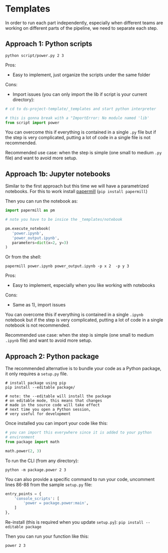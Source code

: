 # Templates

In order to run each part independently, especially when
different teams are working on different parts of the pipeline, we
need to separate each step.


## Approach 1: Python scripts

```shell
python script/power.py 2 3
```

Pros:

* Easy to implement, just organize the scripts under the same folder

Cons:

* Import issues (you can only import the lib if script is your current directory):

```python
# cd to ds-project-template/_templates and start python interpreter

# this is gonna break with a "ImportError: No module named 'lib'
from script import power
```

You can overcome this if everything is contained in a single `.py` file
but if the step is very complicated, putting a lot of code in a single
file is not recommended.

Recommended use case: when the step is simple (one small to medium `.py` file)
and want to avoid more setup.

## Approach 1b: Jupyter notebooks

Similar to the first approach but this time we will have a parametrized notebooks. For this to work install [papermill](https://github.com/nteract/papermill) (`pip install papermill`)

Then you can run the notebook as:

```python
import papermill as pm

# note you have to be insice the _templates/notebook

pm.execute_notebook(
   'power.ipynb',
   'power_output.ipynb',
   parameters=dict(x=2, y=3)
)
```

Or from the shell:

```shell
papermill power.ipynb power_output.ipynb -p x 2  -p y 3
```

Pros:

* Easy to implement, especially when you like working with notebooks

Cons:

* Same as 1), import issues

You can overcome this if everything is contained in a single `.ipynb` notebook
but if the step is very complicated, putting a lot of code in a single
notebook is not recommended.

Recommended use case: when the step is simple (one small to medium
`.ipynb` file) and want to avoid more setup.

## Approach 2: Python package

The recommended alternative is to bundle your code as a Python package, it only requires a `setup.py` file.

```shell
# install package using pip
pip install --editable package/

# note: the --editable will install the package
# on editable mode, this means that changes
# made in the source code will take effect
# next time you open a Python session,
# very useful for development
```

Once installed you can import your code like this:

```python
# you can import this everywhere since it is added to your python
# environment
from package import math

math.power(2, 3)
```

To run the CLI (from any directory):

```shell
python -m package.power 2 3
```

You can also provide a specific command to run your code, uncomment lines 86-88 from the sample `setup.py` file:

```python
entry_points = {
    'console_scripts': [
        'power = package.power:main',
    ]
},
```

Re-install (this is required when you update `setup.py`): `pip install --editable package`

Then you can run your function like this:

```shell
power 2 3
```



